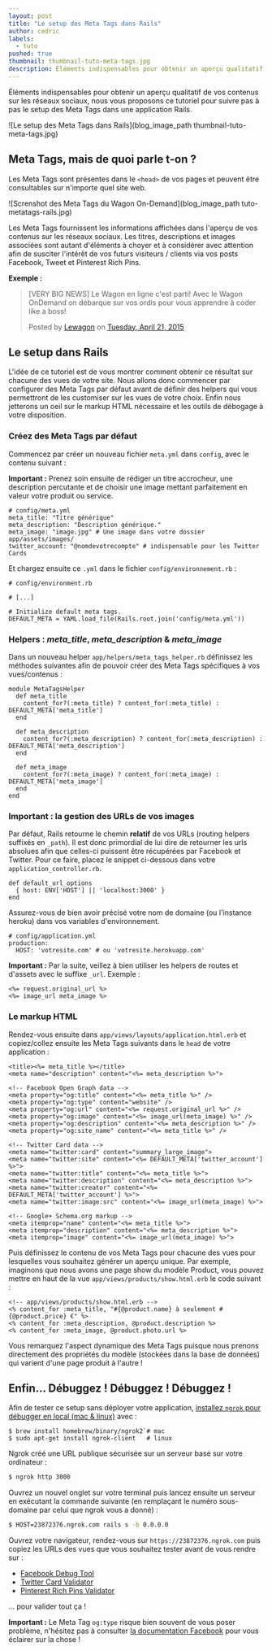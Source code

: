 ```yaml
---
layout: post
title: "Le setup des Meta Tags dans Rails"
author: cedric
labels:
  - tuto
pushed: true
thumbnail: thumbnail-tuto-meta-tags.jpg
description: Éléments indispensables pour obtenir un aperçu qualitatif de vos contenus sur les réseaux sociaux, nous vous proposons ce tutoriel pour suivre pas à pas le setup des Meta Tags dans une application Rails.
---
```


Éléments indispensables pour obtenir un aperçu qualitatif de vos contenus sur les réseaux sociaux, nous vous proposons ce tutoriel pour suivre pas à pas le setup des Meta Tags dans une application Rails.

![Le setup des Meta Tags dans Rails](blog_image_path thumbnail-tuto-meta-tags.jpg)

## Meta Tags, mais de quoi parle t-on ?

Les Meta Tags sont présentes dans le `<head>` de vos pages et peuvent être consultables sur n'importe quel site web.

![Screnshot des Meta Tags du Wagon On-Demand](blog_image_path tuto-metatags-rails.jpg)

Les Meta Tags fournissent les informations affichées dans l'aperçu de vos contenus sur les réseaux sociaux. Les titres, descriptions et images associées sont autant d'éléments à choyer et à considérer avec attention afin de susciter l'intérêt de vos futurs visiteurs / clients via vos posts Facebook, Tweet et Pinterest Rich Pins.

**Exemple :**

<div class="embed-fb">
  <div id="fb-root"></div><script>(function(d, s, id) {  var js, fjs = d.getElementsByTagName(s)[0];  if (d.getElementById(id)) return;  js = d.createElement(s); js.id = id;  js.src = "//connect.facebook.net/en_US/sdk.js#xfbml=1&version=v2.3";  fjs.parentNode.insertBefore(js, fjs);}(document, 'script', 'facebook-jssdk'));</script><div class="fb-post" data-href="https://www.facebook.com/lewagon/posts/349986731866598" data-width="500"><div class="fb-xfbml-parse-ignore"><blockquote cite="https://www.facebook.com/lewagon/posts/349986731866598"><p>[VERY BIG NEWS] Le Wagon en ligne c&#039;est parti! Avec le Wagon OnDemand on d&#xe9;barque sur vos ordis pour vous apprendre &#xe0; coder like a boss!</p>Posted by <a href="https://www.facebook.com/lewagon">Lewagon</a> on <a href="https://www.facebook.com/lewagon/posts/349986731866598">Tuesday, April 21, 2015</a></blockquote></div></div>
</div>


## Le setup dans Rails

L'idée de ce tutoriel est de vous montrer comment obtenir ce résultat sur chacune des vues de votre site. Nous allons donc commencer par configurer des Meta Tags par défaut avant de définir des helpers qui vous permettront de les customiser sur les vues de votre choix. Enfin nous jetterons un oeil sur le markup HTML nécessaire et les outils de débogage à votre disposition.

### Créez des Meta Tags par défaut

Commencez par créer un nouveau fichier `meta.yml` dans `config`, avec le contenu suivant :

**Important :** Prenez soin ensuite de rédiger un titre accrocheur, une description percutante et de choisir une image mettant parfaitement en valeur votre produit ou service.

```
# config/meta.yml
meta_title: "Titre générique"
meta_description: "Description générique."
meta_image: "image.jpg" # Une image dans votre dossier app/assets/images/
twitter_account: "@nomdevotrecompte" # indispensable pour les Twitter Cards
```

Et chargez ensuite ce `.yml` dans le fichier `config/environnement.rb` :

```
# config/environment.rb

# [...]

# Initialize default meta tags.
DEFAULT_META = YAML.load_file(Rails.root.join('config/meta.yml'))
```


### Helpers : *meta_title*, *meta_description* & *meta_image*

Dans un nouveau helper `app/helpers/meta_tags_helper.rb` définissez les méthodes suivantes afin de pouvoir créer des Meta Tags spécifiques à vos vues/contenus :

```
module MetaTagsHelper
  def meta_title
    content_for?(:meta_title) ? content_for(:meta_title) : DEFAULT_META['meta_title']
  end

  def meta_description
    content_for?(:meta_description) ? content_for(:meta_description) : DEFAULT_META['meta_description']
  end

  def meta_image
    content_for?(:meta_image) ? content_for(:meta_image) : DEFAULT_META['meta_image']
  end
end
```

### Important : la gestion des URLs de vos images

Par défaut, Rails retourne le chemin **relatif** de vos URLs (routing helpers suffixés en `_path`). Il est donc primordial de lui dire de retourner les urls absolues afin que celles-ci puissent être récupérées par Facebook et Twitter. Pour ce faire, placez le snippet ci-dessous dans votre `application_controller.rb`.

```
def default_url_options
  { host: ENV['HOST'] || 'localhost:3000' }
end
```

Assurez-vous de bien avoir précisé votre nom de domaine (ou l'instance heroku) dans vos variables d'environnement.

```
# config/application.yml
production:
  HOST: 'votresite.com' # ou 'votresite.herokuapp.com'
```

**Important :** Par la suite, veillez à bien utiliser les helpers de routes et d'assets avec le suffixe `_url`. Exemple :

```erb
<%= request.original_url %>
<%= image_url meta_image %>
```

### Le markup HTML

Rendez-vous ensuite dans `app/views/layouts/application.html.erb` et copiez/collez ensuite les Meta Tags suivants dans le `head` de votre application :

```erb
<title><%= meta_title %></title>
<meta name="description" content="<%= meta_description %>">

<!-- Facebook Open Graph data -->
<meta property="og:title" content="<%= meta_title %>" />
<meta property="og:type" content="website" />
<meta property="og:url" content="<%= request.original_url %>" />
<meta property="og:image" content="<%= image_url(meta_image) %>" />
<meta property="og:description" content="<%= meta_description %>" />
<meta property="og:site_name" content="<%= meta_title %>" />

<!-- Twitter Card data -->
<meta name="twitter:card" content="summary_large_image">
<meta name="twitter:site" content="<%= DEFAULT_META['twitter_account'] %>">
<meta name="twitter:title" content="<%= meta_title %>">
<meta name="twitter:description" content="<%= meta_description %>">
<meta name="twitter:creator" content="<%= DEFAULT_META['twitter_account'] %>">
<meta name="twitter:image:src" content="<%= image_url(meta_image) %>">

<!-- Google+ Schema.org markup -->
<meta itemprop="name" content="<%= meta_title %>">
<meta itemprop="description" content="<%= meta_description %>">
<meta itemprop="image" content="<%= image_url(meta_image) %>">
```

Puis définissez le contenu de vos Meta Tags pour chacune des vues pour lesquelles vous souhaitez générer un aperçu unique. Par exemple, imaginons que nous avons une page show du modèle Product, vous pouvez mettre en haut de la vue `app/views/products/show.html.erb` le code suivant :

```erb
<!-- app/views/products/show.html.erb -->
<% content_for :meta_title, "#{@product.name} à seulement #{@product.price} €" %>
<% content_for :meta_description, @product.description %>
<% content_for :meta_image, @product.photo.url %>
```

Vous remarquez l'aspect dynamique des Meta Tags puisque nous prenons directement des propriétés du modèle (stockées dans la base de données) qui varient d'une page produit à l'autre !

## Enfin... Débuggez ! Débuggez ! Débuggez !

Afin de tester ce setup sans déployer votre application, [installez `ngrok` pour débugger en local (mac & linux)](https://ngrok.com/) avec :

```
$ brew install homebrew/binary/ngrok2`# mac
$ sudo apt-get install ngrok-client   # linux
```

Ngrok créé une URL publique sécurisée sur un serveur basé sur votre ordinateur :

```bash
$ ngrok http 3000
```

Ouvrez un nouvel onglet sur votre terminal puis lancez ensuite un serveur en exécutant la commande suivante (en remplaçant le numéro sous-domaine par celui que ngrok vous a donné) :

```bash
$ HOST=23872376.ngrok.com rails s -b 0.0.0.0
```

Ouvrez votre navigateur, rendez-vous sur `https://23872376.ngrok.com` puis copiez les URLs des vues que vous souhaitez tester avant de vous rendre sur :

- [Facebook Debug Tool](https://developers.facebook.com/tools/debug/)
- [Twitter Card Validator](https://cards-dev.twitter.com/validator)
- [Pinterest Rich Pins Validator](https://developers.pinterest.com/rich_pins/validator/)

… pour valider tout ça !

**Important :** Le Meta Tag `og:type` risque bien souvent de vous poser problème, n'hésitez pas à consulter [la documentation Facebook](https://developers.facebook.com/docs/reference/opengraph) pour vous éclairer sur la chose !
